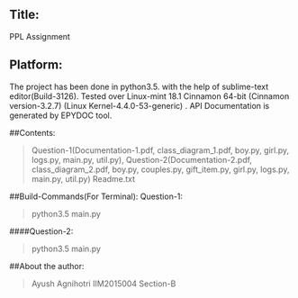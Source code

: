 ## Title:
PPL Assignment

## Platform:
The project has been done in python3.5. with the help of 
sublime-text editor(Build-3126).
Tested over Linux-mint 18.1 Cinnamon 64-bit
(Cinnamon version-3.2.7)
(Linux Kernel-4.4.0-53-generic) .
API Documentation is generated by EPYDOC tool.

##Contents:
>Question-1(Documentation-1.pdf, class_diagram_1.pdf, boy.py, girl.py, logs.py, main.py, util.py), 
>Question-2(Documentation-2.pdf, class_diagram_2.pdf, boy.py, couples.py, gift_item.py, girl.py, 
>	logs.py, main.py, util.py)
>Readme.txt

##Build-Commands(For Terminal):
Question-1:
> python3.5 main.py

####Question-2:
> python3.5 main.py

##About the author:
>Ayush Agnihotri
>IIM2015004
>Section-B
					
